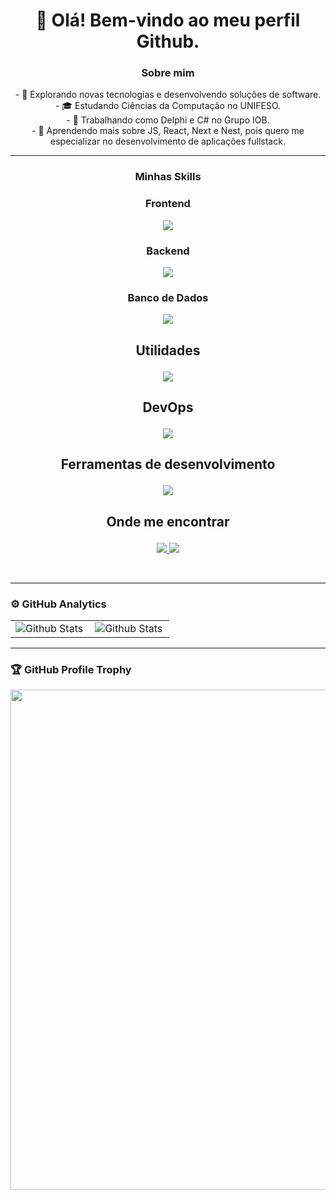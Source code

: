 <h1 align="center"> 👋 Olá! Bem-vindo ao meu perfil Github.</h1>

### <p align="center">Sobre mim</p>

<p align="center">
  - 🤔 Explorando novas tecnologias e desenvolvendo soluções de software. <br/>
  - 🎓 Estudando Ciências da Computação no UNIFESO. <br/>
  - 💼 Trabalhando como Delphi e C# no Grupo IOB. <br/>
  - 🌱 Aprendendo mais sobre JS, React, Next e Nest, pois quero me especializar no desenvolvimento de aplicações fullstack.
</p>

--- 
### <p align="center">Minhas Skills</p>

### <p align="center">Frontend</p>

<p align="center"> 
  <img src="https://skillicons.dev/icons?i=html,css,js,ts,react,nextjs,tailwind&perline=7" /> 
</p>

### <p align="center">Backend</p>

<p align="center"> 
  <img src="https://skillicons.dev/icons?i=nodejs,nestjs,prisma,cs,dotnet,java,spring&perline=7" /> 
</p>

### <p align="center">Banco de Dados</p>

<p align="center"> 
  <img src="https://skillicons.dev/icons?i=mongodb,mysql,postgres,sqlite&perline=4" /> 
</p>



## <p align="center">Utilidades</p>

<p align="center"> 
  <img src="https://skillicons.dev/icons?i=kubernetes,postman" /> 
</p>

## <p align="center">DevOps</p>

<p align="center"> 
  <img src="https://skillicons.dev/icons?i=git,aws,bitbucket" /> 
</p>

## <p align="center">Ferramentas de desenvolvimento</p>

<p align="center"> 
  <img src="https://skillicons.dev/icons?i=visualstudio,vscode" /> 
</p>

## <p align="center">Onde me encontrar</p>

<p align="center"> 
  <a href="https://www.linkedin.com/in/victor-lopes-7537121b5/" target="_blank" rel="noopener noreferrer"> 
    <img src="https://skillicons.dev/icons?i=linkedin" /> 
  </a> 
  <a href="mailto:victorlopesbelodev@gmail.com"> 
    <img src="https://skillicons.dev/icons?i=gmail" /> 
  </a> 
</p>


<br/>

---
### ⚙️ GitHub Analytics

<table align="center">
  <tr>
    <td>
      <img
        align="left"
        src="https://github-readme-stats.vercel.app/api?username=Victor-Lopes-Belo&theme=dark&hide_border=false&include_all_commits=true"
        alt="Github Stats"
      />
    </td>
    <td>
      <img
        align="left"
        src="https://github-readme-stats.vercel.app/api/top-langs/?username=Victor-Lopes-Belo&theme=dark&hide_border=false&include_all_commits=true&count_private=true&layout=compact"
        alt="Github Stats"
      />
    </td>
  </tr>
</table>

--- 

### 🏆 GitHub Profile Trophy

<p align="center">
  <a
    href="https://github.com/ryo-ma/github-profile-trophy"
    title="repositório de troféus"
  >
    <img
      width="800"
      src="https://github-profile-trophy.vercel.app/?username=Victor-Lopes-Belo&column=8&theme=darkhub&no-frame=true&no-bg=true"
    />
  </a>
</p>
